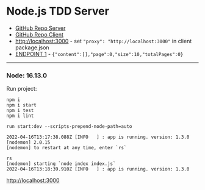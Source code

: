 # Node.js TDD Server

* [GitHub Repo Server](https://github.com/WebDevelopUa/react-tdd-server)
* [GitHub Repo Client](https://github.com/WebDevelopUa/)
* [http://localhost:3000](http://localhost:3000) - set `"proxy": "http://localhost:3000"` in client package.json
* [ENDPOINT 1](http://localhost:3000/api/1.0/users) - `{"content":[],"page":0,"size":10,"totalPages":0}`

-------------------

### Node: 16.13.0

Run project:

```shell
npm i 
npm i start
npm i test
npm i lint
````

```shell
run start:dev --scripts-prepend-node-path=auto

2022-04-16T13:17:38.088Z [INFO   ] : app is running. version: 1.3.0
[nodemon] 2.0.15
[nodemon] to restart at any time, enter `rs`

rs
[nodemon] starting `node index index.js`
2022-04-16T13:18:39.910Z [INFO   ] : app is running. version: 1.3.0

```

[http://localhost:3000](http://localhost:3000)
